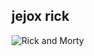 ## jejox rick

![Rick and Morty](https://hangouts.google.com/_/elUi/chat-redirect?dest=https%3A%2F%2Fcdn.shopify.com%2Fs%2Ffiles%2F1%2F0191%2F7850%2Fproducts%2FRICKMORTY_39_-_COVER_A_FNL_WEB_1024x1024.jpg%3Fv%3D1530034748)
